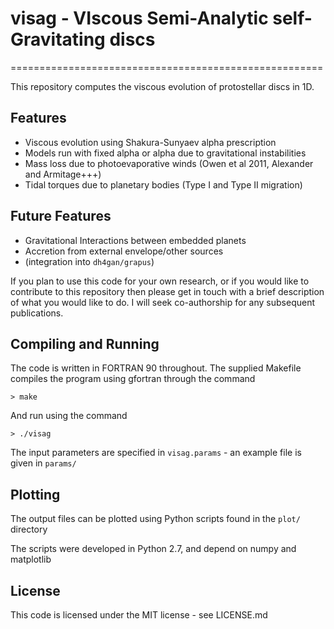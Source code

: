 # visag - VIscous Semi-Analytic self-Gravitating discs
======================================================

This repository computes the viscous evolution of protostellar discs in 1D.

Features
----------------

* Viscous evolution using Shakura-Sunyaev alpha prescription
* Models run with fixed alpha or alpha due to gravitational instabilities
* Mass loss due to photoevaporative winds (Owen et al 2011, Alexander and Armitage+++)
* Tidal torques due to planetary bodies (Type I and Type II migration)


Future Features
---------------

* Gravitational Interactions between embedded planets
* Accretion from external envelope/other sources
* (integration into `dh4gan/grapus`)

If you plan to use this code for your own research, or if you would like to contribute to this repository then please get in touch with a brief description of what you would like to do.  I will seek co-authorship for any subsequent publications.


Compiling and Running
---------------------

The code is written in FORTRAN 90 throughout. The supplied Makefile compiles the 
program using gfortran through the command

`> make`

And run using the command

`> ./visag`

The input parameters are specified in `visag.params` - an example file is given in `params/`

Plotting
--------

The output files can be plotted using Python scripts found in the
`plot/` directory

The scripts were developed in Python 2.7, and depend on numpy and matplotlib

License
-------

This code is licensed under the MIT license - see LICENSE.md
